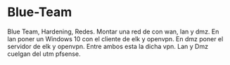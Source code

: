 # Blue-Team
Blue Team, Hardening, Redes. 
Montar una red de con wan, lan y dmz. En lan poner un Windows 10 con el cliente de elk y openvpn. En dmz poner el servidor de elk y openvpn. Entre ambos esta la dicha vpn. Lan y Dmz cuelgan del utm pfsense.
